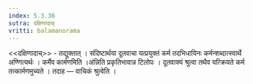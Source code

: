 ```yaml
---
index: 5.3.36
sutra: दक्षिणादाच्
vritti: balamanorama
---
```


<<दक्षिणादाच्>> - तद्युक्तात् । संदिष्टार्थया दूतवाचा यत्प्रयुक्तं कर्म तदभिधायिनः कर्मन्शब्दात्स्वार्थे अण्णित्यर्थः । कर्मैव कार्मणमिति ।अ॑न्निति प्रकृतिभावान्न टिलोपः । दूतवाक्यं श्रुत्वा तथैव यत्क्रियते कर्म तत्कार्मणमुच्यते । तदाह — वाचिकं श्रुत्वेति । 